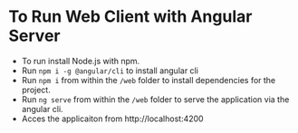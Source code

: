 # To Run Web Client with Angular Server

- To run install Node.js with npm.
- Run `npm i -g @angular/cli` to install angular cli
- Run `npm i` from within the `/web` folder to install dependencies for the project.
- Run `ng serve` from within the `/web` folder to serve the application via the angular cli.
- Acces the applicaiton from http://localhost:4200
